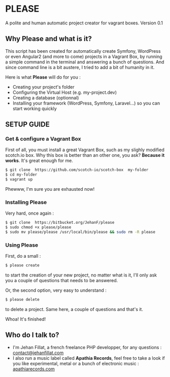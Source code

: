 # PLEASE #
A polite and human automatic project creator for vagrant boxes.
Version 0.1

### ###

## Why **Please** and what is it? ##

This script has been created for automatically create Symfony, WordPress or even Angular2 (and more to come) projects in a Vagrant Box, by running a simple command in the terminal and answering a bunch of questions.
And since command line is a bit austere, I tried to add a bit of humanity in it.

Here is what **Please** will do for you :

* Creating your project's folder
* Configuring the Virtual Host (e.g. my-project.dev)
* Creating a database (optionnal)
* Installing your framework (WordPress, Symfony, Laravel...) so you can start working quickly

## SETUP GUIDE ##

### Get & configure a Vagrant Box ###

First of all, you must install a great Vagrant Box, such as my slighly modified scotch.io box.
Why this box is better than an other one, you ask? **Because it works**. It's great enough for me.  

```bash
$ git clone  https://github.com/scotch-io/scotch-box  my-folder
$ cd my-folder
$ vagrant up
```

Phewww, I'm sure you are exhausted now!

### Installing **Please** ###

Very hard, once again :

```bash
$ git clone  https://bitbucket.org/JehanF/please
$ sudo chmod +x please/please
$ sudo mv please/please /usr/local/bin/please && sudo rm -R please
```

### Using **Please** ###

First, do a small :
```bash
$ please create
```
to start the creation of your new project, no matter what is it, I'll only ask you a couple of questions that needs to be answered.

Or, the second option, very easy to understand : 

```bash
$ please delete
```
to delete a project. Same here, a couple of questions and that's it.

Whoa! It's finished!

## Who do I talk to? ##

* I'm Jehan Fillat, a french freelance PHP developper, for any questions : [contact@jehanfillat.com](mailto:contact@jehanfillat.com)
* I also run a music label called **Apathia Records**, feel free to take a look if you like experimental, metal or a bunch of electronic music : [apathiarecords.com](http://www.apathiarecords.com)